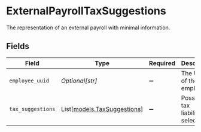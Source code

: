 # ExternalPayrollTaxSuggestions

The representation of an external payroll with minimal information.


## Fields

| Field                                                      | Type                                                       | Required                                                   | Description                                                |
| ---------------------------------------------------------- | ---------------------------------------------------------- | ---------------------------------------------------------- | ---------------------------------------------------------- |
| `employee_uuid`                                            | *Optional[str]*                                            | :heavy_minus_sign:                                         | The UUID of the employee.                                  |
| `tax_suggestions`                                          | List[[models.TaxSuggestions](../models/taxsuggestions.md)] | :heavy_minus_sign:                                         | Possible tax liabilities selections.                       |
